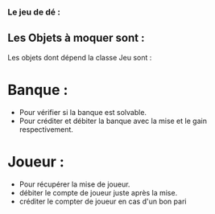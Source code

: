 ### Le jeu de dé : 
## Les Objets à moquer sont : 
 Les objets dont dépend la classe Jeu sont : 
 # Banque :
 - Pour vérifier si la banque est solvable.
 - Pour créditer et débiter la banque avec la mise et le gain respectivement.
 # Joueur : 
   - Pour récupérer la mise de joueur.
   - débiter le compte de joueur juste après la mise.
   - créditer le compter de joueur en cas d'un bon pari 
